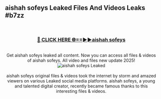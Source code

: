 ## aishah sofeys Leaked Files And Videos Leaks #b7zz
<br>
<div align="center">
<h3><a href="https://watchclip.my.id/aishah sofeys" rel="nofollow">🔴 CLICK HERE 🌐==►►aishah sofeys</a></h3>
<br>
Get aishah sofeys leaked all content. Now you can access all files & videos of aishah sofeys. All video and files new update 2025!
<br>
<a href="https://watchclip.my.id/aishah sofeys" rel="nofollow" data-target="animated-image.originalLink"><img src="https://i.ibb.co.com/WyWwxjT/player-gif2.gif" alt="aishah sofeys Leaked" style="max-width: 100%; display: inline-block;" data-target="animated-image.originalImage"></a>
<br><br>
aishah sofeys original files & videos took the internet by storm and amazed viewers on various Leaked social media platforms. aishah sofeys, a young and talented digital creator, recently became famous thanks to this interesting files & videos.
</div>
<br>